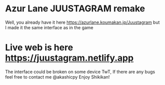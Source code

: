 # Azur Lane JUUSTAGRAM remake
Well, you already have it here https://azurlane.koumakan.jp/Juustagram but I made it the same interface as in the game

# Live web is here https://juustagram.netlify.app

The interface could be broken on some device TwT,
If there are any bugs feel free to contact me @akashicpy
Enjoy Shikikan!